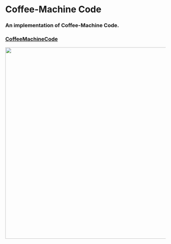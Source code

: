 # Coffee-Machine Code

### An implementation of Coffee-Machine Code.   
### [CoffeeMachineCode](https://repl.it/@abhijeetpandit/CoffeeMachineCode?embed=1&output=1#main.py)

<img src= 'https://user-images.githubusercontent.com/65078610/104997415-8d089c00-5a4f-11eb-926d-4d8be88b31e4.gif' width="600">
